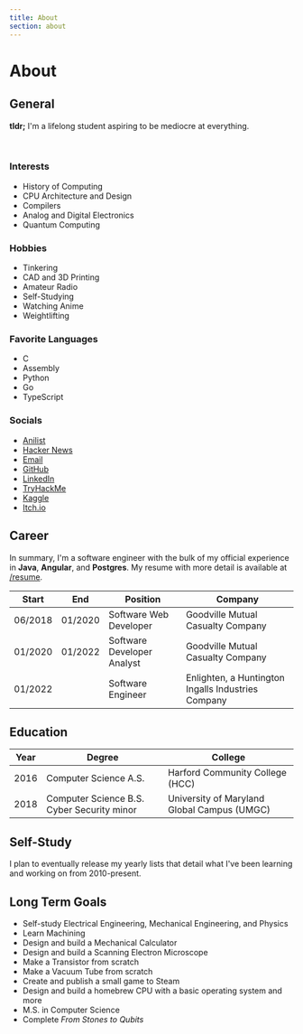 ```yaml
---
title: About
section: about
---
```


# About

## General

**tldr;** I'm a lifelong student aspiring to be mediocre at everything.

<br>

<div class="about-top-row">
  <div class="about-top-col">
    <h3>Interests</h3>
    <ul>
      <li>History of Computing</li>
      <li>CPU Architecture and Design</li>
      <li>Compilers</li>
      <li>Analog and Digital Electronics</li>
      <li>Quantum Computing</li>
    </ul>
  </div>
  <div class="about-top-col">
    <h3>Hobbies</h3>
    <ul>
      <li>Tinkering</li>
      <li>CAD and 3D Printing</li>
      <li>Amateur Radio</li>
      <li>Self-Studying</li>
      <li>Watching Anime</li>
      <li>Weightlifting</li>
    </ul>
  </div>
</div>

<div class="about-top-row">
  <div class="about-top-col">
    <h3>Favorite Languages</h3>
    <ul>
      <li>C</li>
      <li>Assembly</li>
      <li>Python</li>
      <li>Go</li>
      <li>TypeScript</li>
    </ul>
  </div>
  <div class="about-top-col">
    <h3>Socials</h3>
    <ul>
      <li><a href="https://anilist.co/user/barrettotte/">Anilist</a></li>
      <li><a href="https://news.ycombinator.com/user?id=barrettotte">Hacker News</a></li>
      <li><a href="barrettotte@gmail.com">Email</a></li>
      <li><a href="https://github.com/barrettotte">GitHub</a></li>
      <li><a href="https://www.linkedin.com/in/barrettotte/">LinkedIn</a></li>
      <li><a href="https://tryhackme.com/p/barrettotte">TryHackMe</a></li>
      <li><a href="https://www.kaggle.com/barrettotte">Kaggle</a></li>
      <li><a href="https://barrettotte.itch.io/">Itch.io</a></li>
    </ul>
  </div>
</div>

## Career

In summary, I'm a software engineer with the bulk of my official experience in **Java**, **Angular**, and **Postgres**.
My resume with more detail is available at 
<a href="https://raw.githubusercontent.com/barrettotte/Resume/master/barrettotte-resume.pdf" target="_blank" rel="noopener noreferrer">/resume</a>.

| Start   | End     | Position                   | Company |
| ------- | ------- | -------------------------- | ------- |
| 06/2018 | 01/2020 |Software Web Developer      | Goodville Mutual Casualty Company |
| 01/2020 | 01/2022 | Software Developer Analyst | Goodville Mutual Casualty Company |
| 01/2022 |         | Software Engineer          | Enlighten, a Huntington Ingalls Industries Company |

## Education

| Year | Degree                                     | College |
| ---- | ------------------------------------------ | ------- |
| 2016 | Computer Science A.S.                      | Harford Community College (HCC) |
| 2018 | Computer Science B.S. Cyber Security minor | University of Maryland Global Campus (UMGC) |

## Self-Study

I plan to eventually release my yearly lists that detail 
what I've been learning and working on from 2010-present.

## Long Term Goals

- Self-study Electrical Engineering, Mechanical Engineering, and Physics
- Learn Machining
- Design and build a Mechanical Calculator
- Design and build a Scanning Electron Microscope
- Make a Transistor from scratch
- Make a Vacuum Tube from scratch
- Create and publish a small game to Steam
- Design and build a homebrew CPU with a basic operating system and more
- M.S. in Computer Science
- Complete *From Stones to Qubits*